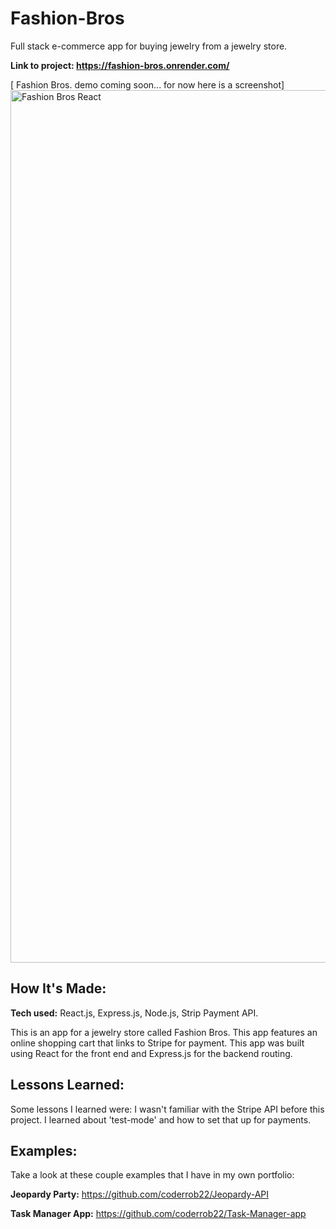 # Fashion-Bros
Full stack e-commerce app for buying jewelry from a jewelry store. 

**Link to project: https://fashion-bros.onrender.com/** 

[ Fashion Bros. demo coming soon... for now here is a screenshot]
<img width="1396" alt="Fashion Bros React" src="https://user-images.githubusercontent.com/105181695/210893589-59a68dfb-4650-47d5-aaae-188f5385389f.png">



## How It's Made:

**Tech used:** React.js, Express.js, Node.js, Strip Payment API.

This is an app for a jewelry store called Fashion Bros. This app features an online shopping cart that links to Stripe for payment. This app was built using React for the front end and Express.js for the backend routing. 

## Lessons Learned:

Some lessons I learned were: 
I wasn't familiar with the Stripe API before this project. I learned about 'test-mode' and how to set that up for payments. 

## Examples:
Take a look at these couple examples that I have in my own portfolio:

**Jeopardy Party:** https://github.com/coderrob22/Jeopardy-API

**Task Manager App:** https://github.com/coderrob22/Task-Manager-app 
